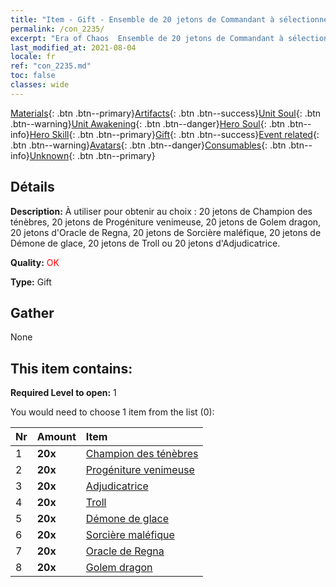 ```yaml
---
title: "Item - Gift - Ensemble de 20 jetons de Commandant à sélectionner"
permalink: /con_2235/
excerpt: "Era of Chaos  Ensemble de 20 jetons de Commandant à sélectionner"
last_modified_at: 2021-08-04
locale: fr
ref: "con_2235.md"
toc: false
classes: wide
---
```

 [Materials](/ItemsFR/){: .btn .btn--primary}[Artifacts](/ItemsFR/Artifacts/){: .btn .btn--success}[Unit Soul](/ItemsFR/UnitSoul/){: .btn .btn--warning}[Unit Awakening](/ItemsFR/UnitAwakening/){: .btn .btn--danger}[Hero Soul](/ItemsFR/HeroSoul/){: .btn .btn--info}[Hero Skill](/ItemsFR/HeroSkill/){: .btn .btn--primary}[Gift](/ItemsFR/Gift/){: .btn .btn--success}[Event related](/ItemsFR/Events/){: .btn .btn--warning}[Avatars](/ItemsFR/Avatars/){: .btn .btn--danger}[Consumables](/ItemsFR/Consumables/){: .btn .btn--info}[Unknown](/ItemsFR/Unknown/){: .btn .btn--primary}

## Détails
 **Description:** À utiliser pour obtenir au choix : 20 jetons de Champion des ténèbres, 20 jetons de Progéniture venimeuse, 20 jetons de Golem dragon, 20 jetons d'Oracle de Regna, 20 jetons de Sorcière maléfique, 20 jetons de Démone de glace, 20 jetons de Troll ou 20 jetons d'Adjudicatrice.

 **Quality:** <span style="color: #FF0000">OK</span>

 **Type:** Gift

## Gather

  None

## This item contains:

 **Required Level to open:** 1

 You would need to choose 1 item from the list (0):

  | Nr | Amount |     Item    |
  |:---|:-------|:------------|
  | 1 |  **20x** | [Champion des ténèbres](/ItemsFR/unt_216/) |  | 
  | 2 |  **20x** | [Progéniture venimeuse](/ItemsFR/unt_234/) |  | 
  | 3 |  **20x** | [Adjudicatrice](/ItemsFR/unt_198/) |  | 
  | 4 |  **20x** | [Troll](/ItemsFR/unt_225/) |  | 
  | 5 |  **20x** | [Démone de glace](/ItemsFR/unt_269/) |  | 
  | 6 |  **20x** | [Sorcière maléfique](/ItemsFR/unt_252/) |  | 
  | 7 |  **20x** | [Oracle de Regna](/ItemsFR/unt_279/) |  | 
  | 8 |  **20x** | [Golem dragon](/ItemsFR/unt_243/) |  | 
